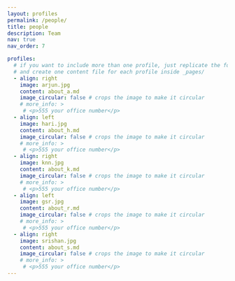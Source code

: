 ```yaml
---
layout: profiles
permalink: /people/
title: people
description: Team
nav: true
nav_order: 7

profiles:
  # if you want to include more than one profile, just replicate the following block
  # and create one content file for each profile inside _pages/
  - align: right
    image: arjun.jpg
    content: about_a.md
    image_circular: false # crops the image to make it circular
    # more_info: >
     # <p>555 your office number</p>
  - align: left
    image: hari.jpg
    content: about_h.md
    image_circular: false # crops the image to make it circular
    # more_info: >
     # <p>555 your office number</p>
  - align: right
    image: knn.jpg
    content: about_k.md
    image_circular: false # crops the image to make it circular
    # more_info: >
     # <p>555 your office number</p>
  - align: left
    image: gsr.jpg
    content: about_r.md
    image_circular: false # crops the image to make it circular
    # more_info: >
     # <p>555 your office number</p>
  - align: right
    image: srishan.jpg
    content: about_s.md
    image_circular: false # crops the image to make it circular
    # more_info: >
     # <p>555 your office number</p>
---
```

